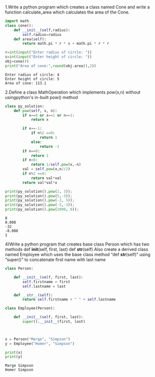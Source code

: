 
1.Write a python program which creates a class named Cone and write a function calculate_area which calculates the area of the Cone.


```python
import math
class cone():
    def __init__(self,radius):
        self.radius=radius
    def area(self):
        return math.pi * r * s + math.pi * r * r

r=int(input("Enter radius of circle: "))
s=int(input("Enter height of circle: "))
obj=cone(r)
print("Area of cone:",round(obj.area(),2))

```

    Enter radius of circle: 4
    Enter height of circle: 5
    Area of cone: 113.1
    

2.Define a class MathOperation which implements pow(x,n) without usingpython's in-built pow() method


```python
class py_solution:
    def pow(self, x, n):
        if x==0 or x==1 or n==1:
            return x 

        if x==-1:
            if n%2 ==0:
                return 1
            else:
                return -1
        if n==0:
            return 1
        if n<0:
            return 1/self.pow(x,-n)
        val = self.pow(x,n//2)
        if n%2 ==0:
            return val*val
        return val*val*x

print(py_solution().pow(2, 3));
print(py_solution().pow(5,-3));
print(py_solution().pow(-2, 5));
print(py_solution().pow(-5,-3));
print(py_solution().pow(2000, 0));
```

    8
    0.008
    -32
    -0.008
    1
    

4)Write a python program that creates base class Person which has two
methods
def __init__(self, first, last)
def __str__(self)
Also create a derived class named Employee which uses the base class
method “def __str__(self)” using “super()” to concatenate first name with last name


```python
class Person:

    def __init__(self, first, last):
        self.firstname = first
        self.lastname = last

    def __str__(self):
        return self.firstname + " " + self.lastname

class Employee(Person):

    def __init__(self, first, last):
        super().__init__(first, last)
        


x = Person("Marge", "Simpson")
y = Employee("Homer", "Simpson")

print(x)
print(y)
```

    Marge Simpson
    Homer Simpson
    


```python

```


```python

```


```python

```


```python

```


```python

```


```python

```


```python

```


```python

```


```python

```


```python

```


```python

```


```python

```


```python

```


```python

```


```python

```


```python

```


```python

```


```python

```


```python

```


```python

```


```python

```


```python

```
